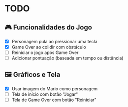 # TODO

## 🎮 Funcionalidades do Jogo
- [x] Personagem pula ao pressionar uma tecla
- [x] Game Over ao colidir com obstáculo
- [ ] Reiniciar o jogo após Game Over
- [ ] Adicionar pontuação (baseada em tempo ou distância)

## 🖼️ Gráficos e Tela
- [x] Usar imagem do Mario como personagem
- [ ] Tela de início com botão "Jogar"
- [ ] Tela de Game Over com botão "Reiniciar"
